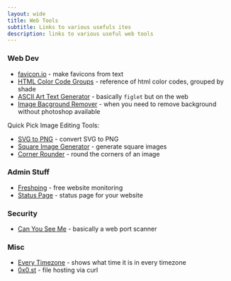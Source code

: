 ```yaml
---
layout: wide
title: Web Tools
subtitle: Links to various usefuls ites
description: links to various useful web tools
---
```


### Web Dev 

- [favicon.io](https://favicon.io/) - make favicons from text
- [HTML Color Code Groups](https://html-color.codes/color-groups/) - reference of html color codes, grouped by shade
- [ASCII Art Text Generator](http://www.network-science.de/ascii/) - basically `figlet` but on the web
- [Image Bacground Remover](https://clippingmagic.com/) - when you need to remove background without photoshop available

Quick Pick Image Editing Tools:

- [SVG to PNG](https://https://quickpic.t3.gg/svg-to-png/) - convert SVG to PNG
- [Square Image Generator](https://quickpic.t3.gg/square-image-generator/) - generate square images
- [Corner Rounder](https://https://quickpic.t3.gg/rounded-border/) - round the corners of an image

### Admin Stuff

- [Freshping](freshping.io) - free website monitoring
- [Status Page](https://statuspage.io/) - status page for your website


### Security

- [Can You See Me](https://canyouseeme.org/) - basically a web port scanner

### Misc 

- [Every Timezone](https://everytimezone.com/) - shows what time it is in every timezone
- [0x0.st](https://0x0.st/) - file hosting via curl


